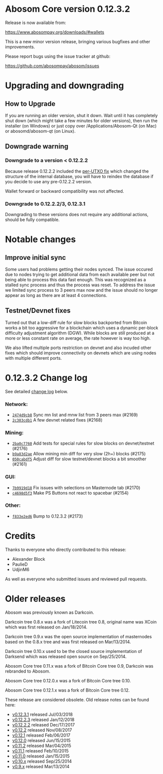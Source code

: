 Abosom Core version 0.12.3.2
==========================

Release is now available from:

  <https://www.abosompay.org/downloads/#wallets>

This is a new minor version release, bringing various bugfixes and other
improvements.

Please report bugs using the issue tracker at github:

  <https://github.com/abosompay/abosom/issues>


Upgrading and downgrading
=========================

How to Upgrade
--------------

If you are running an older version, shut it down. Wait until it has completely
shut down (which might take a few minutes for older versions), then run the
installer (on Windows) or just copy over /Applications/Abosom-Qt (on Mac) or
abosomd/abosom-qt (on Linux).

Downgrade warning
-----------------

### Downgrade to a version < 0.12.2.2

Because release 0.12.2.2 included the [per-UTXO fix](release-notes/abosom/release-notes-0.12.2.2.md#per-utxo-fix)
which changed the structure of the internal database, you will have to reindex
the database if you decide to use any pre-0.12.2.2 version.

Wallet forward or backward compatibility was not affected.

### Downgrade to 0.12.2.2/3, 0.12.3.1

Downgrading to these versions does not require any additional actions, should be
fully compatible.


Notable changes
===============

Improve initial sync
--------------------

Some users had problems getting their nodes synced. The issue occured due to nodes trying to
get additional data from each available peer but not being able to process this data fast enough.
This was recognized as a stalled sync process and thus the process was reset. To address the issue
we limited sync process to 3 peers max now and the issue should no longer appear as long as there
are at least 4 connections.

Testnet/Devnet fixes
--------------------

Turned out that a low-diff rule for slow blocks backported from Bitcoin works a bit too aggressive for
a blockchain which uses a dynamic per-block difficulty adjustment algorithm (DGW). While blocks are still
produced at a more or less constant rate on average, the rate however is way too high.

We also lifted multiple ports restriction on devnet and also incuded other fixes which should improve
connectivity on devnets which are using nodes with multiple different ports.


0.12.3.2 Change log
===================

See detailed [change log](https://github.com/abosompay/abosom/compare/v0.12.3.1...abosompay:v0.12.3.2) below.

### Network:
- [`2474d9cb8`](https://github.com/abosompay/abosom/commit/2474d9cb8) Sync mn list and mnw list from 3 peers max (#2169)
- [`2c303cdb1`](https://github.com/abosompay/abosom/commit/2c303cdb1) A few devnet related fixes (#2168)

### Mining:
- [`2ba0c7760`](https://github.com/abosompay/abosom/commit/2ba0c7760) Add tests for special rules for slow blocks on devnet/testnet (#2176)
- [`b9a83d2ae`](https://github.com/abosompay/abosom/commit/b9a83d2ae) Allow mining min diff for very slow (2h+) blocks (#2175)
- [`050cabdf5`](https://github.com/abosompay/abosom/commit/050cabdf5) Adjust diff for slow testnet/devnet blocks a bit smoother (#2161)

### GUI:
- [`7b9919d18`](https://github.com/abosompay/abosom/commit/7b9919d18) Fix issues with selections on Masternode tab (#2170)
- [`c4698d5f3`](https://github.com/abosompay/abosom/commit/c4698d5f3) Make PS Buttons not react to spacebar (#2154)

### Other:
- [`f833e2ed6`](https://github.com/abosompay/abosom/commit/f833e2ed6) Bump to 0.12.3.2 (#2173)


Credits
=======

Thanks to everyone who directly contributed to this release:

- Alexander Block
- PaulieD
- UdjinM6

As well as everyone who submitted issues and reviewed pull requests.


Older releases
==============

Abosom was previously known as Darkcoin.

Darkcoin tree 0.8.x was a fork of Litecoin tree 0.8, original name was XCoin
which was first released on Jan/18/2014.

Darkcoin tree 0.9.x was the open source implementation of masternodes based on
the 0.8.x tree and was first released on Mar/13/2014.

Darkcoin tree 0.10.x used to be the closed source implementation of Darksend
which was released open source on Sep/25/2014.

Abosom Core tree 0.11.x was a fork of Bitcoin Core tree 0.9,
Darkcoin was rebranded to Abosom.

Abosom Core tree 0.12.0.x was a fork of Bitcoin Core tree 0.10.

Abosom Core tree 0.12.1.x was a fork of Bitcoin Core tree 0.12.

These release are considered obsolete. Old release notes can be found here:

- [v0.12.3.1](https://github.com/abosompay/abosom/blob/master/doc/release-notes/abosom/release-notes-0.12.3.1.md) released Jul/03/2018
- [v0.12.2.3](https://github.com/abosompay/abosom/blob/master/doc/release-notes/abosom/release-notes-0.12.2.3.md) released Jan/12/2018
- [v0.12.2.2](https://github.com/abosompay/abosom/blob/master/doc/release-notes/abosom/release-notes-0.12.2.2.md) released Dec/17/2017
- [v0.12.2](https://github.com/abosompay/abosom/blob/master/doc/release-notes/abosom/release-notes-0.12.2.md) released Nov/08/2017
- [v0.12.1](https://github.com/abosompay/abosom/blob/master/doc/release-notes/abosom/release-notes-0.12.1.md) released Feb/06/2017
- [v0.12.0](https://github.com/abosompay/abosom/blob/master/doc/release-notes/abosom/release-notes-0.12.0.md) released Jun/15/2015
- [v0.11.2](https://github.com/abosompay/abosom/blob/master/doc/release-notes/abosom/release-notes-0.11.2.md) released Mar/04/2015
- [v0.11.1](https://github.com/abosompay/abosom/blob/master/doc/release-notes/abosom/release-notes-0.11.1.md) released Feb/10/2015
- [v0.11.0](https://github.com/abosompay/abosom/blob/master/doc/release-notes/abosom/release-notes-0.11.0.md) released Jan/15/2015
- [v0.10.x](https://github.com/abosompay/abosom/blob/master/doc/release-notes/abosom/release-notes-0.10.0.md) released Sep/25/2014
- [v0.9.x](https://github.com/abosompay/abosom/blob/master/doc/release-notes/abosom/release-notes-0.9.0.md) released Mar/13/2014

